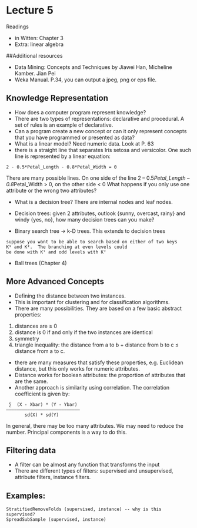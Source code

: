 Lecture 5
=========
Readings

* in Witten: Chapter 3
* Extra: linear algebra

##Additional resources

* Data Mining: Concepts and Techniques by Jiawei Han, Micheline Kamber. Jian Pei
* Weka Manual. P.34, you can output a jpeg, png or eps file.
 
## Knowledge Representation

* How does a computer program represent knowledge?
 * There are two types of representations: declarative and procedural. A set of rules is an example of declarative.
* Can a program create a new concept or can it only represent concepts that you have programmed or presented as data?
* What is a linear model? Need numeric data. Look at P. 63
* there is a straight line that separates Iris setosa and versicolor. One such line is represented by a linear equation:
```
2 - 0.5*Petal_Length - 0.8*Petal_Width = 0
```

There are many possible lines.
On one side of the line 2 – 0.5*Petal_Length – 0.8*Petal_Width > 0,
on the other side < 0
What happens if you only use one attribute or the wrong two attributes?

* What is a decision tree? There are internal nodes and leaf nodes.
* Decision trees: given 2 attributes, outlook {sunny, overcast, rainy} and windy {yes, no}, how many decision trees can you make?

* Binary search tree -> k-D trees. This extends to decision trees
```
suppose you want to be able to search based on either of two keys
K¹ and K².  The branching at even levels could
be done with K¹ and odd levels with K²
```
* Ball trees (Chapter 4)

## More Advanced Concepts

* Defining the distance between two instances. 
 * This is important for clustering and for classification algorithms.
 * There are many possibilities. They are based on a few basic abstract properties:
  1. distances are ≥ 0
  2. distance is 0 if and only if the two instances are identical
  3. symmetry
  4. triangle inequality: the distance from a to b + distance from b to c ≤ distance from a to c.
* there are many measures that satisfy these properties, e.g. Euclidean distance, but this only works for numeric attributes.
* Distance works for boolean attributes: the proportion of attributes that are the same.
* Another approach is similarity using correlation. The correlation coefficient is given by:

```
 ∑  (X - Xbar) * (Y - Ybar) 
————————————————————————————
       sd(X) * sd(Y)
```

In general, there may be too many attributes. We may need to reduce the
number. Principal components is a way to do this.

## Filtering data

* A filter can be almost any function that transforms the input
* There are different types of filters: supervised and unsupervised, attribute filters, instance filters.

## Examples:
```
StratifiedRemoveFolds (supervised, instance) -- why is this supervised?
SpreadSubSample (supervised, instance)
```

